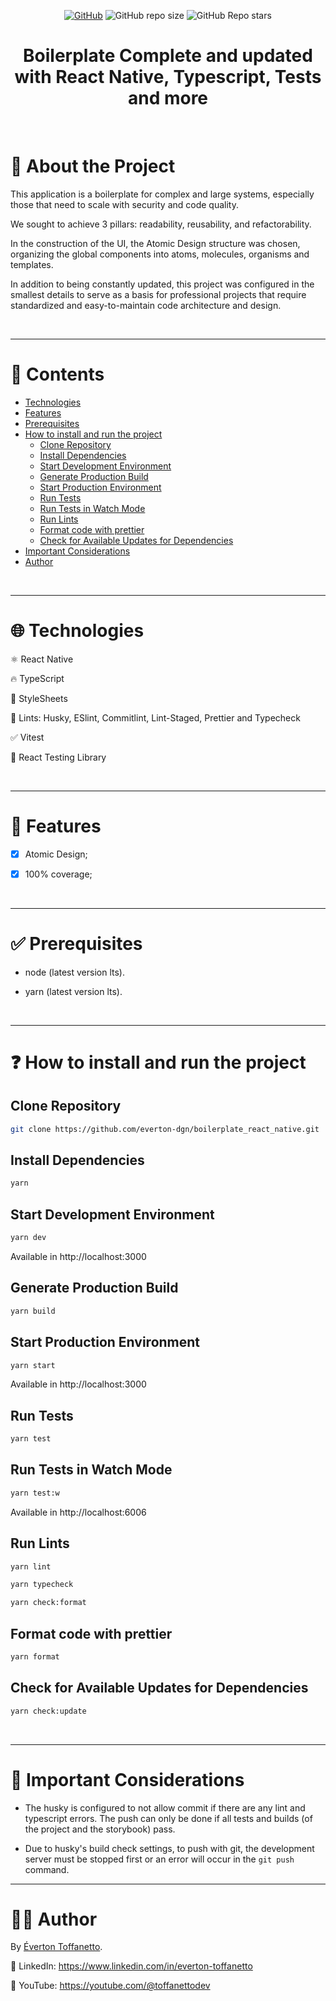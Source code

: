<div align="center">

<a href="./LICENSE">![GitHub](https://img.shields.io/github/license/everton-dgn/boilerplate_react_native?style=plastic)</a>
![GitHub repo size](https://img.shields.io/github/repo-size/everton-dgn/boilerplate_react_native?style=plastic)
![GitHub Repo stars](https://img.shields.io/github/stars/everton-dgn/boilerplate_react_native?color=yellow&style=plastic)

</div>

<h1 align="center">Boilerplate Complete and updated with React Native, Typescript, Tests and more</h1>

<br />

# :memo: About the Project

This application is a boilerplate for complex and large systems, especially those that need to scale with security and code quality.

We sought to achieve 3 pillars: readability, reusability, and refactorability.

In the construction of the UI, the Atomic Design structure was chosen, organizing the global components into atoms, molecules, organisms and templates.

In addition to being constantly updated, this project was configured in the smallest details to serve as a basis for professional projects that require standardized and easy-to-maintain code architecture and design.

<br />

---

# :pushpin: Contents

- [Technologies](#globe_with_meridians-technologies)
- [Features](#triangular_flag_on_post-features)
- [Prerequisites](#white_check_mark-prerequisites)
- [How to install and run the project](#question-how-to-install-and-run-the-project)
   - [Clone Repository](#clone-repository)
   - [Install Dependencies](#install-dependencies)
   - [Start Development Environment](#start-development-environment)
   - [Generate Production Build](#generate-production-build)
   - [Start Production Environment](#start-production-environment)
   - [Run Tests](#run-tests)
   - [Run Tests in Watch Mode](#run-tests-in-watch-mode)
   - [Run Lints](#run-lints)
   - [Format code with prettier](#format-code-with-prettier)
   - [Check for Available Updates for Dependencies](#check-for-available-updates-for-dependencies)
- [Important Considerations](#rotating_light-important-considerations)
- [Author](#technologist-author)

<br />

---

# :globe_with_meridians: Technologies

⚛ React Native

🔥 TypeScript

💅 StyleSheets

🚩 Lints: Husky, ESlint, Commitlint, Lint-Staged, Prettier and Typecheck

✅ Vitest

🐙 React Testing Library

<br />

---

# :triangular_flag_on_post: Features

- [x] Atomic Design;

- [x] 100% coverage;

<br />

---

# :white_check_mark: Prerequisites

- node (latest version lts).

- yarn (latest version lts).

<br />

---

# :question: How to install and run the project

## Clone Repository

```bash
git clone https://github.com/everton-dgn/boilerplate_react_native.git
```

## Install Dependencies

```bash
yarn
```

## Start Development Environment

```bash
yarn dev
```

Available in http://localhost:3000

## Generate Production Build

```bash
yarn build
```

## Start Production Environment

```bash
yarn start
```

Available in http://localhost:3000

## Run Tests

```bash
yarn test
```

## Run Tests in Watch Mode

```bash
yarn test:w
```

Available in http://localhost:6006

## Run Lints

```bash
yarn lint
```

```bash
yarn typecheck
```

```bash
yarn check:format
```

## Format code with prettier

```bash
yarn format
```

## Check for Available Updates for Dependencies

```bash
yarn check:update
```

<br />

---

# :rotating_light: Important Considerations

- The husky is configured to not allow commit if there are any lint and typescript errors. The push can only be done if all tests and builds (of the project and the storybook) pass.

- Due to husky's build check settings, to push with git, the development server must be stopped first or an error will occur in the `git push` command.

---

# :technologist: Author

By [Éverton Toffanetto](https://programadordesucesso.com).

:link: LinkedIn: https://www.linkedin.com/in/everton-toffanetto

:link: YouTube: https://youtube.com/@toffanettodev
